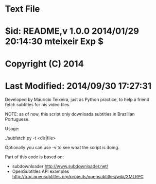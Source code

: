 # Text File
#
# $id: README,v 1.0.0 2014/01/29 20:14:30 mteixeir Exp $
# Copyright (C) 2014
#
# Last Modified: 2014/09/30 17:27:31

Developed by Mauricio Teixeira, just as Python practice, to help a friend
fetch subtitles for his video files.

NOTE: as of now, this script only downloads subtitles in Brazilian Portuguese.

Usage:

./subfetch.py -t <dir|file>

Optionally you can use -v to see what the script is doing.

Part of this code is based on:
- subdownloader
  http://www.subdownloader.net/
- OpenSubtitles API examples 
  http://trac.opensubtitles.org/projects/opensubtitles/wiki/XMLRPC
